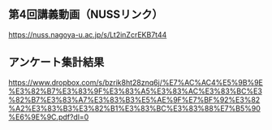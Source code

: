 ## 第4回講義動画（NUSSリンク） <bf>
  https://nuss.nagoya-u.ac.jp/s/Lt2inZcrEKB7t44


## アンケート集計結果  
https://www.dropbox.com/s/bzrik8ht28znq6j/%E7%AC%AC4%E5%9B%9E%E3%82%B7%E3%83%9F%E3%83%A5%E3%83%AC%E3%83%BC%E3%82%B7%E3%83%A7%E3%83%B3%E5%AE%9F%E7%BF%92%E3%82%A2%E3%83%B3%E3%82%B1%E3%83%BC%E3%83%88%E7%B5%90%E6%9E%9C.pdf?dl=0
